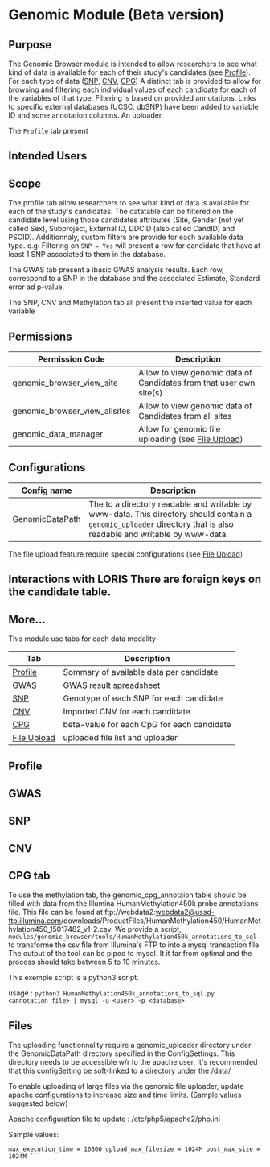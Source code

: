 # Genomic Module (Beta version)

## Purpose

The Genomic Browser module is intended to allow researchers to see what
kind of data is available for each of their study's candidates (see
[Profile](#profile_link)). For each type of data ([SNP](#snp_link),
[CNV](#cnv_link), [CPG](#cpg_link)) A distinct tab is provided to allow
for browsing and filtering each individual values of each candidate
for each of the variables of that type. Filtering is based on provided
annotations. Links to specific external databases (UCSC, dbSNP) have
been added to variable ID and some annotation columns. An uploader

The `Profile` tab present

## Intended Users


## Scope
The profile tab allow researchers to see what kind of data is available for each of the study's candidates. The datatable can be filtered on the candidate level using those candidates attributes (Site, Gender (not yet called Sex), Subproject, External ID, DDCID (also called CandID) and PSCID). Additionnaly, custom filters are provide for each available data type. e.g: Filtering on `SNP = Yes` will present a row for candidate that have at least 1 SNP associated to them in the database.

The GWAS tab present a ibasic GWAS analysis results. Each row, correspond to a SNP in the database and the associated Estimate, Standard error ad p-value.

The SNP, CNV and Methylation tab all present the inserted value for each variable 

## Permissions

Permission Code               	| Description
-------------------------------	| --------------------------------------------------
genomic_browser_view_site     	| Allow to view genomic data of Candidates from that user own site(s)
genomic_browser_view_allsites 	| Allow to view genomic data of Candidates from all sites 
genomic_data_manager 		| Allow for genomic file uploading (see [File Upload](#file_upload_link))

## Configurations

Config name 	| Description
---------------	| ------------------------------------------------------------------
GenomicDataPath | The to a directory readable and writable by www-data. This directory should contain a `genomic_uploader` directory that is also readable and writable by www-data.

The file upload feature require special configurations (see [File Upload](#file_upload_link))

## Interactions with LORIS There are foreign keys on the candidate table.


## More...

This module use tabs for each data modality

Tab | Description
--- | -----------
[Profile](#profile_link) | Sommary of available data per candidate 
[GWAS](#gwas_link) | GWAS result spreadsheet
[SNP](#snp_link) | Genotype of each SNP for each candidate
[CNV](#cnv_link) | Imported CNV for each candidate 
[CPG](#cpg_link) | beta-value for each CpG for each candidate 
[File Upload](#file_upload_link) | uploaded file list and uploader 


<a name="profile_link"></a>
## Profile

<a name="gwas_link"></a>
## GWAS

<a name="snp_link"></a>
## SNP

<a name="cnv_link"></a>
## CNV

<a name="cpg_link"></a>
## CPG tab

To use the methylation tab, the genomic_cpg_annotaion
table should be filled with data from the Illumina
HumanMethylation450k probe annotations file. This file can be found at
ftp://webdata2:webdata2@ussd-ftp.illumina.com/downloads/ProductFiles/HumanMethylation450/HumanMethylation450_15017482_v1-2.csv.
We provide a script,
`modules/genomic_browser/tools/HumanMethylation450k_annotations_to_sql`
to transforme the csv file from Illumina's FTP to into a mysql transaction
file. The output of the tool can be piped to mysql. It it far from optimal
and the process should take between 5 to 10 minutes.

This exemple script is a python3 script.

usage : ``` python3 HumanMethylation450k_annotations_to_sql.py
<annotation_file> | mysql -u <user> -p <database> ```


<a name="file_upload_link"></a>
## Files

The uploading functionnality require a genomic_uploader directory under
the GenomicDataPath directory specified in the ConfigSettings. This
directory needs to be accessible w/r to the apache user. It's recommended
that this configSetting be soft-linked to a directory under the /data/

To enable uploading of large files via the genomic file uploader, update
apache configurations to increase size and time limits.  (Sample values
suggested below)

Apache configuration file to update : /etc/php5/apache2/php.ini

Sample values:

``` session.gc_maxlifetime = 10800 max_input_time = 10800
max_execution_time = 10800 upload_max_filesize = 1024M post_max_size =
1024M ```

